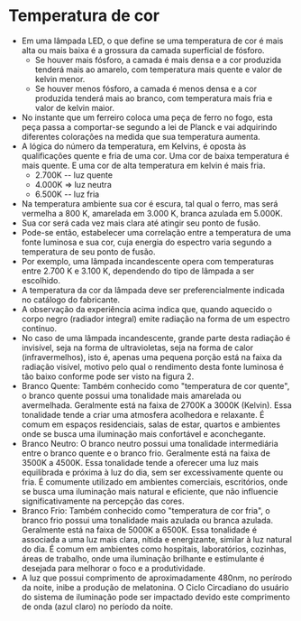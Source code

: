 # Temperatura de cor
- Em uma lâmpada LED, o que define se uma temperatura de cor é mais alta ou mais baixa é a grossura da camada superficial de fósforo.
    - Se houver mais fósforo, a camada é mais densa e a cor produzida tenderá mais ao amarelo, com temperatura mais quente e valor de kelvin menor.
    - Se houver menos fósforo, a camada é menos densa e a cor produzida tenderá mais ao branco, com temperatura mais fria e valor de kelvin maior.
- No instante que um ferreiro coloca uma peça de ferro no fogo, esta peça passa a
comportar-se segundo a lei de Planck e vai adquirindo diferentes colorações na
medida que sua temperatura aumenta.
- A lógica do número da temperatura, em Kelvins, é oposta às qualificações quente e fria de uma cor. Uma cor de baixa temperatura é mais quente. E uma cor de alta temperatura em kelvin é mais fria.
    - 2.700K -- luz quente
    - 4.000K => luz neutra
    - 6.500K -- luz fria
- Na temperatura ambiente sua cor é escura, tal qual o ferro, mas será vermelha a 800 K, amarelada em 3.000 K, branca azulada em 5.000K.
- Sua cor será cada vez mais clara até atingir seu ponto de fusão.
- Pode-se então, estabelecer uma correlação entre a temperatura de uma fonte luminosa e
sua cor, cuja energia do espectro varia segundo a temperatura de seu ponto de
fusão.
- Por exemplo, uma lâmpada incandescente opera com temperaturas entre
2.700 K e 3.100 K, dependendo do tipo de lâmpada a ser escolhido.
- A temperatura da cor da lâmpada deve ser preferencialmente indicada no catálogo do fabricante.
- A observação da experiência acima indica que, quando aquecido o corpo negro
(radiador integral) emite radiação na forma de um espectro contínuo.
- No caso de uma lâmpada incandescente, grande parte desta radiação é invisível, seja na forma
de ultravioletas, seja na forma de calor (infravermelhos), isto é, apenas uma
pequena porção está na faixa da radiação visível, motivo pelo qual o rendimento
desta fonte luminosa é tão baixo conforme pode ser visto na figura 2.
- Branco Quente: Também conhecido como "temperatura de cor quente", o branco quente possui uma tonalidade mais amarelada ou avermelhada. Geralmente está na faixa de 2700K a 3000K (Kelvin). Essa tonalidade tende a criar uma atmosfera acolhedora e relaxante. É comum em espaços residenciais, salas de estar, quartos e ambientes onde se busca uma iluminação mais confortável e aconchegante.
- Branco Neutro: O branco neutro possui uma tonalidade intermediária entre o branco quente e o branco frio. Geralmente está na faixa de 3500K a 4500K. Essa tonalidade tende a oferecer uma luz mais equilibrada e próxima à luz do dia, sem ser excessivamente quente ou fria. É comumente utilizado em ambientes comerciais, escritórios, onde se busca uma iluminação mais natural e eficiente, que não influencie significativamente na percepção das cores.
- Branco Frio: Também conhecido como "temperatura de cor fria", o branco frio possui uma tonalidade mais azulada ou branca azulada. Geralmente está na faixa de 5000K a 6500K. Essa tonalidade é associada a uma luz mais clara, nítida e energizante, similar à luz natural do dia. É comum em ambientes como hospitais, laboratórios, cozinhas, áreas de trabalho, onde uma iluminação brilhante e estimulante é desejada para melhorar o foco e a produtividade.
- A luz que possui comprimento de aproximadamente 480nm, no perírodo da noite, inibe a produção de melatonina. O Ciclo Circadiano do usuário do sistema de iluminação pode ser impactado devido este comprimento de onda (azul claro) no período da noite.


